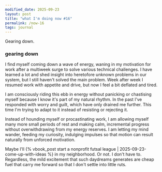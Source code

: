 ```yaml
---
modified_date: 2025-09-23
layout: post
title: "what I'm doing now #16"
permalink: /now-16
tags: journal
---
```


Gearing down.
<!--more-->

### gearing down

I find myself coming down a wave of energy, waning in my motivation for work after a multiweek surge to solve various technical challenges.
I have learned a lot and shed insight into heretofore unknown problems in our system, but I still haven't solved the main problem.
Week after week I resumed work with appetite and drive, but now I feel a bit deflated and tired.

I am consciously riding this ebb in energy without panicking or chastising myself because I know it's part of my natural rhythm.
In the past I've responded with worry and guilt, which have only drained me further.
This time I'm trying to adapt to it instead of resisting or rejecting it.

Instead of hounding myself or procastinating work, I am allowing myself many more small periods of rest and making calm, incremental progress without overwithdrawing from my energy reserves.
I am letting my mind wander, feeding my curiosity, indulging impulses so that motion can result naturally from unforced motivation.

Maybe I'll {% vbook_post start a nonprofit futsal league | 2025-09-23-come-up-with-ideas %} in my neighborhood.
Or not.
I don't have to.
Regardless, the mild excitement that such daydreams generates are cheap fuel that carry me forward so that I don't settle into little ruts.